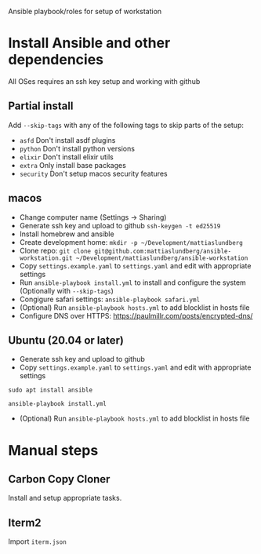 Ansible playbook/roles for setup of workstation

# Install Ansible and other dependencies

All OSes requires an ssh key setup and working with github

## Partial install

Add `--skip-tags` with any of the following tags to skip parts of the setup:

 * `asfd` Don't install asdf plugins
 * `python` Don't install python versions
 * `elixir` Don't install elixir utils
 * `extra` Only install base packages
 * `security` Don't setup macos security features

## macos

 * Change computer name (Settings -> Sharing)
 * Generate ssh key and upload to github `ssh-keygen -t ed25519`
 * Install homebrew and ansible
 * Create development home: `mkdir -p ~/Development/mattiaslundberg`
 * Clone repo: `git clone git@github.com:mattiaslundberg/ansible-workstation.git ~/Development/mattiaslundberg/ansible-workstation`
 * Copy `settings.example.yaml` to `settings.yaml` and edit with appropriate settings
 * Run `ansible-playbook install.yml` to install and configure the system (Optionally with `--skip-tags`)
 * Congigure safari settings: `ansible-playbook safari.yml`
 * (Optional) Run `ansible-playbook hosts.yml` to add blocklist in hosts file
 * Configure DNS over HTTPS: https://paulmillr.com/posts/encrypted-dns/

## Ubuntu (20.04 or later)

 * Generate ssh key and upload to github
 * Copy `settings.example.yaml` to `settings.yaml` and edit with appropriate settings

```
sudo apt install ansible

ansible-playbook install.yml
```

 * (Optional) Run `ansible-playbook hosts.yml` to add blocklist in hosts file

# Manual steps

## Carbon Copy Cloner

Install and setup appropriate tasks.

## Iterm2

Import `iterm.json`
